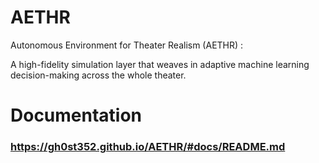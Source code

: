 # AETHR
Autonomous Environment for Theater Realism (AETHR) : 

A high-fidelity simulation layer that weaves in adaptive machine learning decision-making across the whole theater.

# Documentation

### https://gh0st352.github.io/AETHR/#docs/README.md